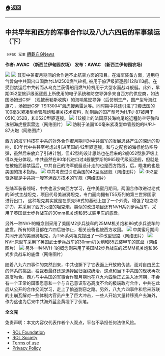 ###  [:house:返回](README.md)
---


## 中共早年和西方的军事合作以及八九六四后的军事禁运 （下）
` NFSC 军事` [轉載自GNews](https://gnews.org/zh-hans/2655214/)

**作者: AWAC （新西兰伊甸园农场）** 
**发布：AWAC （新西兰伊甸园农场）**
 
![](https://assets.gnews.org/wp-content/uploads/2022/06/New-Logo-1-1_1654243987.jpg)
 ![](https://assets.gnews.org/wp-content/uploads/2022/06/14（下期封面）_1654245453.jpg) 
其实中美蜜月期间的合作远不止航空方面的项目。在海军装备方面，通用电气曾向中共国出口国数台LM2500燃气轮机, 被用于旅沪级驱逐舰112和113舰。在受到禁运后中共转而从乌克兰获得船用燃气轮机用于大型水面战斗舰艇。此外，早期052型旅沪级驱逐舰上所使用的电子系统和防空导弹多来自西方的供应商，如法国汤姆逊CSF （现被泰勒斯收购）的海响尾蛇导弹（后仿制生产，国产型号海红旗7），汤姆逊CSF TSR3004“海虎搜素雷达等。同时期中共还引进了2套法国的100毫米紧凑型单管舰炮和相关技术资料，防制后的国产型号为H/PJ-87被用于051C,052B，和052C型驱逐舰。
 ![](https://assets.gnews.org/wp-content/uploads/2022/06/11_1654245591.png) 
112舰上的法国原装海响尾蛇近程防空导弹和法制海虎搜索雷达（网络图片）
 ![](https://assets.gnews.org/wp-content/uploads/2022/06/12-A_1654245803-scaled.jpg) 
防制于法国100毫米紧凑型单管舰炮的H/PJ-87火炮（网络图片）
 
西方的海军科技在中共的对外合作蜜月期间对中共海军的发展思路产生的深远的影响，80年代中共甚至考虑过引进英国的42型驱逐舰，和与之配套的海标枪防空导弹，虽然后来放弃了引进计划，但42型的设计思路也在后来的2艘052型旅沪级上得以充分体现。中共虽然在90年代进口过4艘俄罗斯的965现代级驱逐舰，但就是在被施武器禁运后，中共自己的海军舰艇设计走的也是西方路线，后，瞄准的也是美国的技术指标。
 ![](https://assets.gnews.org/wp-content/uploads/2022/06/13_1654245859.jpg) 
中共考虑过引进英国的42型驱逐舰（网络图片）
 ![](https://assets.gnews.org/wp-content/uploads/2022/06/14_1654245902.jpg) 
052型驱逐舰是中共第一艘塞满西方技术的军舰（网络图片）
 
在陆军装备领域，中共也没少向西方学习，在中美蜜月期间，两国合作改进过老式的59式主战坦克，项目代号美洲狮坦克，专门面向拥有T55系列的第三世界国家进行出口， 这种坦克其实就是在原先59式的基础上加了一个外壳，增强了坦克防护力，并采用了西方火控的坦克炮，类似的改进项目还有NVH系列步兵战车，采用了英国武士步兵战车的30mm机关炮和85式装甲车的底盘，
 
另外一种NVH的概念则采用了美国M2步兵战车的25MM机关炮和86式步兵战车的底盘。所有的项目都在六四后被停止，相关设备也被西方收回。
 ![](https://assets.gnews.org/wp-content/uploads/2022/06/15_1654245943.png) 
中美蜜月期间共同开发的美洲狮坦克，为T55系列坦克提出了一种改型思路（网络图片）
 ![](https://assets.gnews.org/wp-content/uploads/2022/06/16_1654246039.png) 
NVH原型车采用了英国武士步兵战车的30mm机关炮和85式装甲车的底盘（网络图片）
 ![](https://assets.gnews.org/wp-content/uploads/2022/06/17_1654246134.png) 
另外一种NVH-1的概念则采用了美国M2步兵战车的25MM机关炮和86式步兵战车的底盘（网络图片）
 
随着八九六四事件的突然到来，中共也撕下了它表面上开放的伪装，面对自由民主的体系的挑战，独裁者最终还是选择回归强权统治，这点和当下中共国的现状再次高度吻合。西方与中共国的军事合作蜜月期也在八九六四后正式进入冰河期，不会有一个正常的国家愿意和一个与自己意识形态高度不合的极端政府合作，中共在此后从公开的合作交流学习，走上了偷盗剽窃之路。另外，八九六四事件和后来苏联的土崩瓦解对一些体制内官员产生了巨大冲击，一些人开始大量转移资产去海外，作为这也为后来中共海外蓝金黄埋下了伏笔。
 
**全文完**

免责声明：本文内容仅代表作者个人观点，平台不承担任何法律风险。
  
- [ROL Foundation](https://rolfoundation.org/)
- [ROL Society](https://rolsociety.org/)
- [Terms of use](https://gnews.org/terms-of-use-3/)
- [Privacy Policy](https://gnews.org/privacy-policy/)
